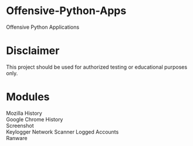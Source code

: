 # Offensive-Python-Apps
Offensive Python Applications

# Disclaimer
This project should be used for authorized testing or educational purposes only.

# Modules
  Mozilla History  
  Google Chrome History  
  Screenshot  
  Keylogger 
  Network Scanner
  Logged Accounts  
  Ranware  
